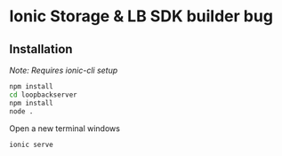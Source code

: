 # Ionic Storage & LB SDK builder bug

## Installation

_Note: Requires ionic-cli setup_

```bash
npm install
cd loopbackserver
npm install
node .
```
Open a new terminal windows
```bash
ionic serve
```

